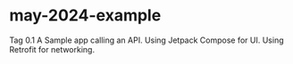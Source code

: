 # may-2024-example

Tag 0.1
A Sample app calling an API.
Using Jetpack Compose for UI.
Using Retrofit for networking.